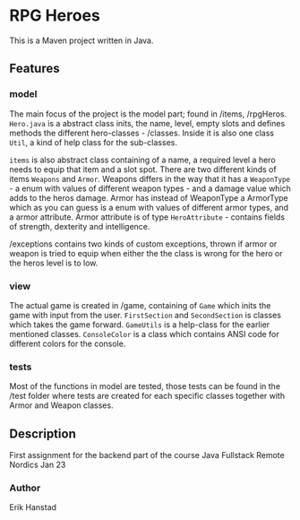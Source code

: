 # RPG Heroes
This is a Maven project written in Java.

## Features

### model
The main focus of the project is the model part; found in /items, /rpgHeros. `Hero.java` is a abstract class inits, the name, level, empty slots and defines methods the different hero-classes - /classes. Inside it is also one class `Util`, a kind of help class for the sub-classes. 

`items` is also abstract class containing of a name, a required level a hero needs to equip that item and a slot spot. There are two different kinds of items `Weapons` and `Armor`. Weapons differs in the way that it has a `WeaponType` - a enum with values of different weapon types - and a damage value which adds to the heros damage. Armor has instead of WeaponType a ArmorType which as you can guess is a enum with values of different armor types, and a armor attribute. Armor attribute is of type `HeroAttribute` - contains fields of strength, dexterity and intelligence.

/exceptions contains two kinds of custom exceptions, thrown if armor or weapon is tried to equip when either the the class is wrong for the hero or the heros level is to low.

### view
The actual game is created in /game, containing of `Game` which inits the game with input from the user. `FirstSection` and `SecondSection` is classes which takes the game forward. `GameUtils` is a help-class for the earlier mentioned classes. `ConsoleColor` is a class which contains ANSI code for different colors for the console. 

### tests
Most of the functions in model are tested, those tests can be found in the /test folder where tests are created for each specific classes together with Armor and Weapon classes.

## Description
First assignment for the backend part of the course Java Fullstack Remote Nordics Jan 23

### Author
Erik Hanstad